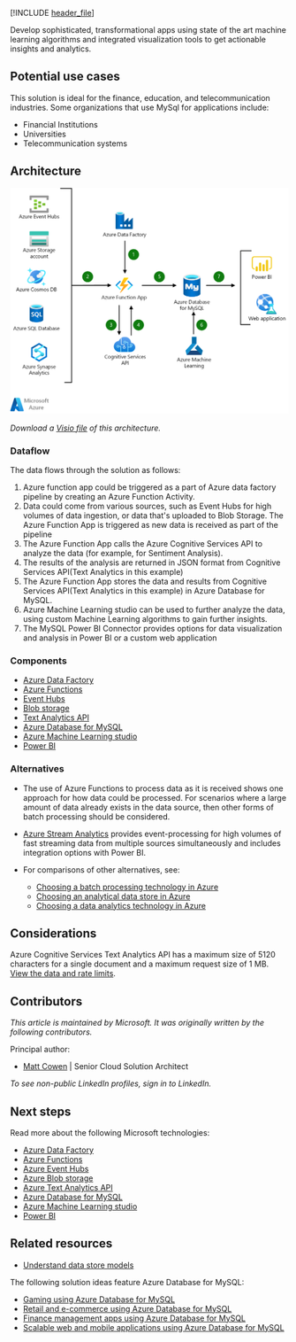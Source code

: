 [!INCLUDE [header_file](../../../includes/sol-idea-header.md)]

Develop sophisticated, transformational apps using state of the art machine learning algorithms and integrated visualization tools to get actionable insights and analytics.

## Potential use cases

This solution is ideal for the finance, education, and telecommunication industries. Some organizations that use MySql for applications include:

- Financial Institutions
- Universities
- Telecommunication systems

## Architecture

![Diagram that shows data flows of an intelligent app using Azure Database for MySQL.](../media/intelligent-apps-using-azure-database-for-mysql.png)

*Download a [Visio file](https://arch-center.azureedge.net/intelligent-apps-using-azure-database-for-mysql.vsdx) of this architecture.*

### Dataflow

The data flows through the solution as follows:

1. Azure function app could be triggered as a part of Azure data factory pipeline by creating an Azure Function Activity.
1. Data could come from various sources, such as Event Hubs for high volumes of data ingestion, or data that's uploaded to Blob Storage. The Azure Function App is triggered as new data is received as part of the pipeline
1. The Azure Function App calls the Azure Cognitive Services API to analyze the data (for example, for Sentiment Analysis).
1. The results of the analysis are returned in JSON format from Cognitive Services API(Text Analytics in this example)
1. The Azure Function App stores the data and results from Cognitive Services API(Text Analytics in this example) in Azure Database for MySQL.
1. Azure Machine Learning studio can be used to further analyze the data, using custom Machine Learning algorithms to gain further insights.
1. The MySQL Power BI Connector provides options for data visualization and analysis in Power BI or a custom web application

### Components

- [Azure Data Factory](/azure/data-factory/control-flow-azure-function-activity)
- [Azure Functions](/azure/azure-functions/functions-overview)
- [Event Hubs](/azure/event-hubs)
- [Blob storage](/azure/storage/blobs/storage-blobs-introduction)
- [Text Analytics API](/azure/cognitive-services/text-analytics)
- [Azure Database for MySQL](/azure/mysql)
- [Azure Machine Learning studio](/azure/machine-learning)
- [Power BI](/power-bi/fundamentals/power-bi-overview)

### Alternatives

- The use of Azure Functions to process data as it is received shows one approach for how data could be processed. For scenarios where a large amount of data already exists in the data source, then other forms of batch processing should be considered.
- [Azure Stream Analytics](/azure/stream-analytics/stream-analytics-introduction) provides event-processing for high volumes of fast streaming data from multiple sources simultaneously and includes integration options with Power BI.
- For comparisons of other alternatives, see:

  - [Choosing a batch processing technology in Azure](../../data-guide/technology-choices/batch-processing.md)
  - [Choosing an analytical data store in Azure](../../data-guide/technology-choices/analytical-data-stores.md)
  - [Choosing a data analytics technology in Azure](../../data-guide/technology-choices/analysis-visualizations-reporting.md)

## Considerations

Azure Cognitive Services Text Analytics API has a maximum size of 5120 characters for a single document and a maximum request size of 1 MB. [View the data and rate limits](/azure/cognitive-services/text-analytics/concepts/data-limits).

## Contributors

*This article is maintained by Microsoft. It was originally written by the following contributors.* 

Principal author:

 - [Matt Cowen](https://www.linkedin.com/in/matthew-cowen-4815235/) | Senior Cloud Solution Architect
 
*To see non-public LinkedIn profiles, sign in to LinkedIn.*

## Next steps

Read more about the following Microsoft technologies:

- [Azure Data Factory](/azure/data-factory/control-flow-azure-function-activity)
- [Azure Functions](/azure/azure-functions/functions-overview)
- [Azure Event Hubs](/azure/event-hubs)
- [Azure Blob storage](/azure/storage/blobs/storage-blobs-introduction)
- [Azure Text Analytics API](/azure/cognitive-services/text-analytics)
- [Azure Database for MySQL](/azure/mysql)
- [Azure Machine Learning studio](/azure/machine-learning)
- [Power BI](/power-bi/fundamentals/power-bi-overview)

## Related resources

- [Understand data store models](../../guide/technology-choices/data-store-overview.md)

The following solution ideas feature Azure Database for MySQL:

- [Gaming using Azure Database for MySQL](./gaming-using-azure-database-for-mysql.yml)
- [Retail and e-commerce using Azure Database for MySQL](./retail-and-ecommerce-using-azure-database-for-mysql.yml)
- [Finance management apps using Azure Database for MySQL](./finance-management-apps-using-azure-database-for-mysql.yml)
- [Scalable web and mobile applications using Azure Database for MySQL](./scalable-web-and-mobile-applications-using-azure-database-for-mysql.yml)
